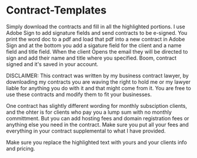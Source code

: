 # Contract-Templates

Simply download the contracts and fill in all the highlighted portions. I use Adobe Sign to add signature fields and send contracts to be e-signed. You print the word doc to a pdf and load that pdf into a new contract in Adobe Sign and at the bottom you add a sigature field for the client and a name field and title field. When the client Opens the email they will be directed to sign and add their name and title where you specified. Boom, contract signed and it's saved in your account.

DISCLAIMER: This contract was written by my business contract lawyer, by downloading my contracts you are waving the right to hold me or my lawyer liable for anything you do with it and that might come from it. You are free to use these contracts and modify them to fit your businesses.

One contract has slightly different wording for monthly subsciption clients, and the ohter is for clients who pay you a lump sum with no monthly committment. But you can add hosting fees and domain registration fees or anything else you need in the contract. Make sure you put all your fees and everything in your contract supplemental to what I have provided.

Make sure you replace the highlighted text with yours and your clients info and pricing.
